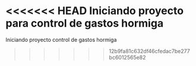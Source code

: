 
<<<<<<< HEAD
Iniciando proyecto para control de gastos hormiga
=======
Iniciando proyecto control de gastos hormiga
>>>>>>> 12b9fa81c632df46cfedac7be277bc6012565e82



